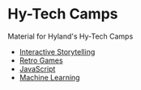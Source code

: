 # Hy-Tech Camps
Material for Hyland's Hy-Tech Camps

- [Interactive Storytelling](https://hytechcamps.github.io/twine)
- [Retro Games](https://hytechcamps.github.io/retro-games)
- [JavaScript](https://hytechcamps.github.io/js-workshop/)
- [Machine Learning](https://hytechcamps.github.io/machine-learning)
